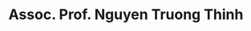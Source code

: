 ---
title: "Assoc. Prof. Nguyen Truong Thinh"
draft: false

# page title background image
bg_image: "images/backgrounds/page-title.jpg"
# meta description
description : ""
# teacher portrait
image: "/images/networks/1691816352442.jpg"
# course
course: "Director of Institute of Intelligent and Interactive Technologies </br> UEH University, Viet Nam"

# biography
bio: ""
# type
type: "teacher"

weight: 4
---